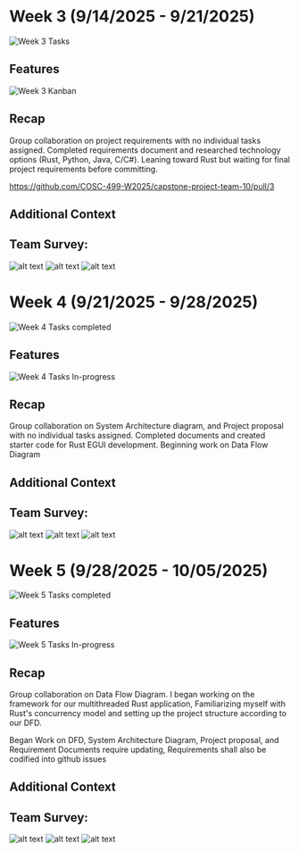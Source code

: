 # Week 3 (9/14/2025 - 9/21/2025)

![Week 3 Tasks](Week3/image-3.png)

## Features

![Week 3 Kanban](Week3/image-4.png)

## Recap

Group collaboration on project requirements with no individual tasks assigned. Completed requirements document and researched technology options (Rust, Python, Java, C/C#). Leaning toward Rust but waiting for final project requirements before committing.

https://github.com/COSC-499-W2025/capstone-project-team-10/pull/3

## Additional Context

## Team Survey:

![alt text](Week3/image.png)
![alt text](Week3/image-1.png)
![alt text](Week3/image-2.png)

# Week 4 (9/21/2025 - 9/28/2025)

![Week 4 Tasks completed](Week4/image.png)

## Features

![Week 4 Tasks In-progress](Week4/image-1.png)

## Recap

Group collaboration on System Architecture diagram, and Project proposal with no individual tasks assigned. Completed documents and created starter code for Rust EGUI development. Beginning work on Data Flow Diagram

## Additional Context

## Team Survey:

![alt text](Week4/image-2.png)
![alt text](Week4/image-3.png)
![alt text](Week4/image-4.png)

# Week 5 (9/28/2025 - 10/05/2025)

![Week 5 Tasks completed](Week5/image-1.png)

## Features

![Week 5 Tasks In-progress](Week5/image.png)

## Recap

Group collaboration on Data Flow Diagram.
I began working on the framework for our multithreaded Rust application, Familiarizing myself with Rust's concurrency model and setting up the project structure according to our DFD.

Began Work on DFD, System Architecture Diagram, Project proposal, and Requirement Documents require updating, Requirements shall also be codified into github issues

## Additional Context

## Team Survey:
![alt text](Week5/image-2.png)
![alt text](Week5/image-3.png)
![alt text](Week5/image-4.png)